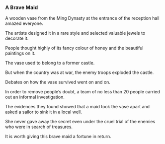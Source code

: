 ### A Brave Maid

A wooden vase from the Ming Dynasty at the entrance of the reception hall amazed everyone. 

The artists designed it in a rare style and selected valuable jewels to decorate it. 

People thought highly of its fancy colour of honey and the beautiful paintings on it. 

The vase used to belong to a former castle. 

But when the country was at war, the enemy troops exploded the castle. 

Debates on how the vase survived went on and on. 

In order to remove people’s doubt, a team of no less than 20 people carried out an informal investigation. 

The evidences they found showed that a maid took the vase apart and asked a sailor to sink it in a local well. 

She never gave away the secret even under the cruel trial of the enemies who were in search of treasures.

It is worth giving this brave maid a fortune in return.